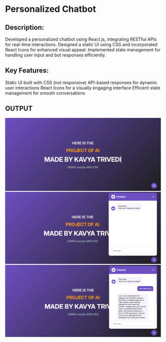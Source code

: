 # Personalized Chatbot 
## Description:
Developed a personalized chatbot using React.js, integrating RESTful APIs for real-time interactions. Designed a static UI using CSS and incorporated React Icons for enhanced visual appeal. Implemented state management for handling user input and bot responses efficiently.

## Key Features:

Static UI built with CSS (not responsive)
API-based responses for dynamic user interactions
React Icons for a visually engaging interface
Efficient state management for smooth conversations

## OUTPUT 
<img src="chatbot1st.png"> </img>
<img src="chatbot2nd.png"> </img>
<img src="chatbot3rd.png"> </img>


